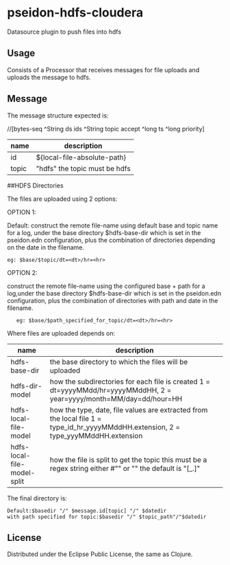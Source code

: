 # pseidon-hdfs-cloudera

Datasource plugin to push files into hdfs


## Usage

Consists of a Processor that receives messages for file uploads and uploads the message to hdfs.

## Message 

The message structure expected is:

//[bytes-seq ^String ds ids ^String topic  accept ^long ts ^long priority] 

| name | description |
| ---- | ------------|
| id   | ${local-file-absolute-path} |
| topic | "hdfs" the topic must be hdfs |

##HDFS Directories

The files are uploaded using 2 options:

OPTION 1:

Default: construct the remote file-name using default base and topic name for a log, under the base directory $hdfs-base-dir which is set in the pseidon.edn configuration, 
plus the combination of directories depending on the date in the filename.

```   
eg: $base/$topic/dt=<dt>/hr=<hr>
```   
OPTION 2:

construct the remote file-name using the configured base + path for a log,under the base directory $hdfs-base-dir which is set in the pseidon.edn configuration,
plus the combination of directories with path and date in the filename.
```
   eg: $base/$path_specified_for_topic/dt=<dt>/hr=<hr>
```

Where files are uploaded depends on:

| name | description |
| ---- | ----------- |
| hdfs-base-dir | the base directory to which the files will be uploaded |
| hdfs-dir-model | how the subdirectories for each file is created 1 = dt=yyyyMMdd/hr=yyyyMMddHH, 2 = year=yyyy/month=MM/day=dd/hour=HH |
| hdfs-local-file-model | how the type, date, file values are extracted from the local file 1 = type_id_hr_yyyyMMddHH.extension, 2 = type_yyyMMddHH.extension |
| hdfs-local-file-model-split | how the file is split to get the topic this must be a regex string either #"" or "" the default is "[_\.]" |

 
The final directory is:
```
Default:$basedir "/" $message.id[topic] "/" $datedir
with path specified for topic:$basedir "/" $topic_path"/"$datedir
```

## License


Distributed under the Eclipse Public License, the same as Clojure.
